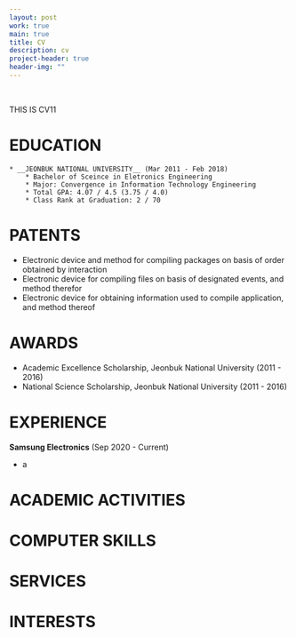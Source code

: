 ```yaml
---
layout: post
work: true
main: true
title: CV
description: cv
project-header: true
header-img: ""
---
```



&nbsp;


THIS IS CV11

# EDUCATION
	* __JEONBUK NATIONAL UNIVERSITY__ (Mar 2011 - Feb 2018)
		* Bachelor of Sceince in Eletronics Engineering
		* Major: Convergence in Information Technology Engineering
		* Total GPA: 4.07 / 4.5 (3.75 / 4.0)
		* Class Rank at Graduation: 2 / 70

# PATENTS
- Electronic device and method for compiling packages on basis of order obtained by
interaction
- Electronic device for compiling files on basis of designated events, and method
therefor
- Electronic device for obtaining information used to compile application, and method
thereof

# AWARDS
* Academic Excellence Scholarship, Jeonbuk National University (2011 - 2016)
* National Science Scholarship, Jeonbuk National University (2011 - 2016)

# EXPERIENCE
__Samsung Electronics__ (Sep 2020 - Current)
* a

# ACADEMIC ACTIVITIES

# COMPUTER SKILLS

# SERVICES

# INTERESTS

